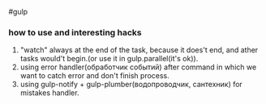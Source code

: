 #gulp

### how to use and interesting hacks
1. "watch" always at the end of the task, because it does't end, and ather tasks would't begin.(or use it in gulp.parallel(it's ok)).
2. using error handler(обработчик событий) after command in which we want to catch error and don't finish process.
3. using gulp-notify + gulp-plumber(водопроводчик, сантехник) for mistakes handler.